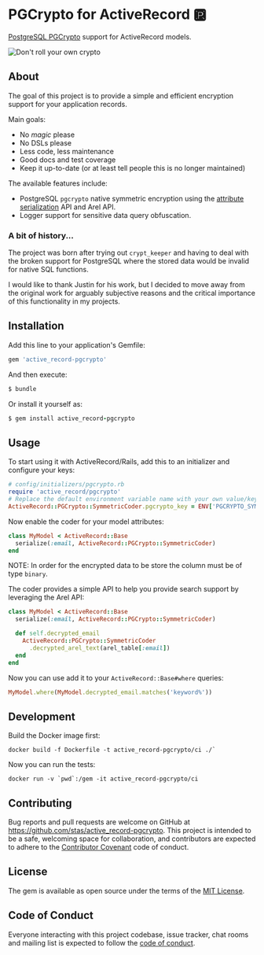# PGCrypto for ActiveRecord 🆊

[PostgreSQL PGCrypto](https://www.postgresql.org/docs/current/pgcrypto.html)
support for ActiveRecord models.

![Don't roll your own crypto](https://imgs.xkcd.com/comics/cryptography.png)

## About

The goal of this project is to provide a simple and efficient encryption
support for your application records.

Main goals:
 * No _magic_ please
 * No DSLs please
 * Less code, less maintenance
 * Good docs and test coverage
 * Keep it up-to-date (or at least tell people this is no longer maintained)

The available features include:
 * PostgreSQL `pgcrypto` native symmetric encryption using the
   [attribute serialization](https://api.rubyonrails.org/classes/ActiveRecord/AttributeMethods/Serialization/ClassMethods.html#method-i-serialize) API and Arel API.
 * Logger support for sensitive data query obfuscation.

### A bit of history...

The project was born after trying out `crypt_keeper` and having to deal with
the broken support for PostgreSQL where the stored data would be invalid for
native SQL functions.

I would like to thank Justin for his work, but I decided to move away from the
original work for arguably subjective reasons and the critical importance of
this functionality in my projects.

## Installation

Add this line to your application's Gemfile:

```ruby
gem 'active_record-pgcrypto'
```

And then execute:

```ruby
$ bundle
```

Or install it yourself as:

```ruby
$ gem install active_record-pgcrypto
```

## Usage

To start using it with ActiveRecord/Rails, add this to an initializer and
configure your keys:
```ruby
# config/initializers/pgcrypto.rb
require 'active_record/pgcrypto'
# Replace the default environment variable name with your own value/key.
ActiveRecord::PGCrypto::SymmetricCoder.pgcrypto_key = ENV['PGCRYPTO_SYM_KEY']
 ```

Now enable the coder for your model attributes:

```ruby
class MyModel < ActiveRecord::Base
  serialize(:email, ActiveRecord::PGCrypto::SymmetricCoder)
end
```

NOTE: In order for the encrypted data to be store the column must be of type `binary`.

The coder provides a simple API to help you provide search support by
leveraging the Arel API:

```ruby
class MyModel < ActiveRecord::Base
  serialize(:email, ActiveRecord::PGCrypto::SymmetricCoder)

  def self.decrypted_email
    ActiveRecord::PGCrypto::SymmetricCoder
      .decrypted_arel_text(arel_table[:email])
  end
end
```

Now you can use add it to your `ActiveRecord::Base#where` queries:

```ruby
MyModel.where(MyModel.decrypted_email.matches('keyword%'))
```

## Development

Build the Docker image first:

```
docker build -f Dockerfile -t active_record-pgcrypto/ci ./`
```

Now you can run the tests:

```
docker run -v `pwd`:/gem -it active_record-pgcrypto/ci
```


## Contributing

Bug reports and pull requests are welcome on GitHub at
https://github.com/stas/active_record-pgcrypto. This project is intended to be
a safe, welcoming space for collaboration, and contributors are expected to
adhere to the [Contributor Covenant](http://contributor-covenant.org) code of
conduct.

## License

The gem is available as open source under the terms of the [MIT License](https://opensource.org/licenses/MIT).

## Code of Conduct

Everyone interacting with this project codebase, issue
tracker, chat rooms and mailing list is expected to follow the [code of
conduct](https://github.com/[USERNAME]/active_record-pgcrypto/blob/master/CODE_OF_CONDUCT.md).
